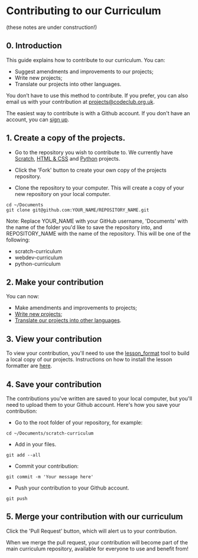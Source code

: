 # Contributing to our Curriculum
(these notes are under construction!)

## 0. Introduction

This guide explains how to contribute to our curriculum. You can:
+ Suggest amendments and improvements to our projects;
+ Write new projects;
+ Translate our projects into other languages.

You don’t have to use this method to contribute. If you prefer, you can also email us with your contribution at projects@codeclub.org.uk.

The easiest way to contribute is with a Github account. If you don't have an account, you can [sign up](https://github.com/join).

## 1. Create a copy of the projects.

+ Go to the repository you wish to contribute to. We currently have [Scratch](https://github.com/CodeClub/scratch-curriculum), [HTML & CSS](https://github.com/CodeClub/webdev-curriculum) and [Python](https://github.com/CodeClub/python-curriculum) projects.

+ Click the 'Fork' button to create your own copy of the projects repository.

+ Clone the repository to your computer. This will create a copy of your new repository on your local computer.

```
cd ~/Documents
git clone git@github.com:YOUR_NAME/REPOSITORY_NAME.git
```

Note: Replace YOUR_NAME with your GitHub username, 'Documents' with the name of the folder you'd like to save the repository into, and REPOSITORY_NAME with the name of the repository. This will be one of the following:

+ scratch-curriculum
+ webdev-curriculum
+ python-curriculum

## 2. Make your contribution

You can now:
+ Make amendments and improvements to projects;
+ [Write new projects](https://github.com/CodeClub/lesson_format/blob/master/FORMATTING.md);
+ [Translate our projects into other languages](https://github.com/CodeClub/scratch-curriculum/blob/master/CONTRIBUTING.md).

## 3. View your contribution

To view your contribution, you'll need to use the [lesson_format](https://github.com/CodeClub/lesson_format) tool to build a local copy of our projects. Instructions on how to install the lesson formatter are [here](https://github.com/CodeClub/lesson_format/blob/master/README.md).

## 4. Save your contribution

The contributions you've written are saved to your local computer, but you'll need to upload them to your Github account. Here's how you save your contribution:

+ Go to the root folder of your repository, for example:

```
cd ~/Documents/scratch-curriculum
```

+ Add in your files.

```
git add --all
```

+ Commit your contribution:

```
git commit -m 'Your message here'
```

+ Push your contribution to your Github account.

```
git push
```

## 5. Merge your contribution with our curriculum

Click the 'Pull Request' button, which will alert us to your contribution.

When we merge the pull request, your contribution will become part of the main curriculum repository, available for everyone to use and benefit from!
